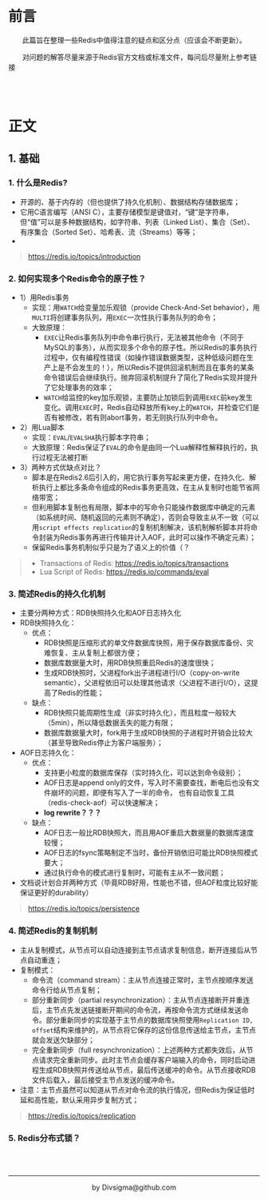 # 前言

&ensp;&ensp;&ensp;&ensp;此篇旨在整理一些Redis中值得注意的疑点和区分点（应该会不断更新）。

&ensp;&ensp;&ensp;&ensp;对问题的解答尽量来源于Redis官方文档或标准文件，每问后尽量附上参考链接



<br />

<br />

# 正文

## 1. 基础

### 1. 什么是Redis?

- 开源的、基于内存的（但也提供了持久化机制）、数据结构存储数据库；
- 它用C语言编写（ANSI C），主要存储模型是键值对，“键”是字符串，但“值”可以是多种数据结构，如字符串、列表（Linked List）、集合（Set）、有序集合（Sorted Set）、哈希表、流（Streams）等等；
- 

> https://redis.io/topics/introduction



### 2. 如何实现多个Redis命令的原子性？

- 1）用Redis事务
  - 实现：用`WATCH`给变量加乐观锁（provide Check-And-Set behavior），用`MULTI`将创建事务队列，用`EXEC`一次性执行事务队列的命令；
  - 大致原理：
    - `EXEC`让Redis事务队列中命令串行执行，无法被其他命令（不同于MySQL的事务），从而实现多个命令的原子性。所以Redis的事务执行过程中，仅有编程性错误（如操作错误数据类型，这种低级问题在生产上是不会发生的！），所以Redis不提供回滚机制而且在事务的某条命令错误后会继续执行。抛弃回滚机制提升了简化了Redis实现并提升了它处理事务的效率；
    - `WATCH`给监控的key加乐观锁，主要防止加锁后到调用`EXEC`前key发生变化。调用`EXEC`时，Redis自动释放所有key上的`WATCH`，并检查它们是否有被修改，若有则abort事务，若无则执行队列中命令。
- 2）用Lua脚本
  - 实现：`EVAL`/`EVALSHA`执行脚本字符串；
  - 大致原理：Redis保证了`EVAL`的命令是由同一个Lua解释性解释执行的，执行过程无法被打断
- 3）两种方式优缺点对比？
  - 脚本是在Redis2.6后引入的，用它执行事务写起来更方便，在持久化、解析执行上都比多条命令组成的Redis事务更高效，在主从复制时也能节省网络带宽；
  - 但利用脚本复制也有局限，脚本中的写命令只能操作数据库中确定的元素（如系统时间、随机返回的元素则不确定），否则会导致主从不一致（可以用`script effects replication`的复制机制解决，该机制解析脚本并将命令封装为Redis事务再进行传输并计入AOF，此时可以操作不确定元素）；
  - 保留Redis事务机制似乎只是为了语义上的价值（？

> - Transactions of Redis: https://redis.io/topics/transactions
> - Lua Script of Redis: https://redis.io/commands/eval



### 3. 简述Redis的持久化机制

- 主要分两种方式：RDB快照持久化和AOF日志持久化
- RDB快照持久化：
  - 优点：
    - RDB快照是压缩形式的单文件数据库快照，用于保存数据库备份、灾难恢复、主从复制上都很方便；
    - 数据库数据量大时，用RDB快照重启Redis的速度很快；
    - 生成RDB快照时，父进程fork出子进程进行I/O（copy-on-write semantic），父进程依旧可以处理其他请求（父进程不进行I/O），这提高了Redis的性能；
  - 缺点：
    - RDB快照只能周期性生成（非实时持久化），而且粒度一般较大（5min），所以降低数据丢失的能力有限；
    - 数据库数据量大时，fork用于生成RDB快照的子进程时开销会比较大（甚至导致Redis停止为客户端服务）；
- AOF日志持久化：
  - 优点：
    - 支持更小粒度的数据库保存（实时持久化，可以达到命令级别）；
    - AOF日志是append only的文件，写入时不需要查找，断电后也没有文件崩坏的问题，即便有写入了一半的命令， 也有自动恢复工具（redis-check-aof）可以快速解决；
    - **log rewrite？？？**
  - 缺点：
    - AOF日志一般比RDB快照大，而且用AOF重启大数据量的数据库速度较慢；
    - AOF日志的fsync策略制定不当时，备份开销依旧可能比RDB快照模式要大；
    - 通过执行命令的模式进行复制时，可能有主从不一致问题；
- 文档说计划合并两种方式（毕竟RDB好用，性能也不错，但AOF粒度比较好能保证更好的durability）

> https://redis.io/topics/persistence



### 4. 简述Redis的复制机制

- 主从复制模式，从节点可以自动连接到主节点请求复制信息，断开连接后从节点自动重连；
- 复制模式：
  - 命令流（command stream）：主从节点连接正常时，主节点按顺序发送命令行给从节点复制；
  - 部分重新同步（partial resynchronization）：主从节点连接断开并重连后，主节点先发送链接断开期间的命令流，再按命令流方式继续发送命令。部分重新同步的实现基于主节点的数据库快照使用`Replication ID, offset`结构来维护的，从节点将它保存的这份信息传送给主节点，主节点就会发送欠缺部分；
  - 完全重新同步（full resynchronization）：上述两种方式都失效后，从节点请求完全重新同步。此时主节点会缓存客户端输入的命令，同时启动进程生成RDB快照并传送给从节点，最后传送缓冲的命令。从节点接收RDB文件后载入，最后接受主节点发送的缓冲命令。
- 注意：主节点虽然可以知道从节点对命令流的执行情况，但Redis为保证低时延和高性能，默认采用异步复制方式；

> https://redis.io/topics/replication



### 5. Redis分布式锁？





<br />

<br />

----



<div align="center">by Divsigma@github.com</div>

